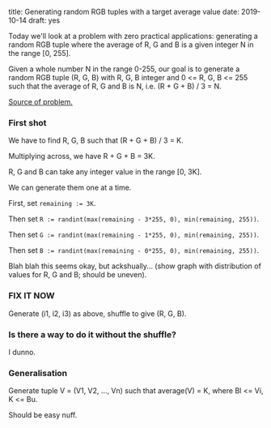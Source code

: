title: Generating random RGB tuples with a target average value
date: 2019-10-14
draft: yes

Today we'll look at a problem with zero practical applications: generating a random RGB tuple where the average of R, G and B is a given integer N in the range \[0, 255\].

Given a whole number N in the range 0-255, our goal is to generate a random RGB tuple (R, G, B) with R, G, B integer and 0 <= R, G, B <= 255 such that the average of R, G and B is N, i.e. (R + G + B) / 3 = N.

[Source of problem.](https://www.reddit.com/r/computerscience/comments/a1ea1s/create_program_to_generate_random_rgb_values_that/)

### First shot
We have to find R, G, B such that (R + G + B) / 3 = K.

Multiplying across, we have R + G + B = 3K.

R, G and B can take any integer value in the range [0, 3K].

We can generate them one at a time.

First, set `remaining := 3K`.

Then set `R := randint(max(remaining - 3*255, 0), min(remaining, 255))`.

Then set `G := randint(max(remaining - 1*255, 0), min(remaining, 255))`.

Then set `B := randint(max(remaining - 0*255, 0), min(remaining, 255))`.

Blah blah this seems okay, but ackshually... (show graph with distribution of values for R, G and B; should be uneven).

### FIX IT NOW
Generate (i1, i2, i3) as above, shuffle to give (R, G, B).

### Is there a way to do it without the shuffle?
I dunno.

### Generalisation
Generate tuple V = (V1, V2, ..., Vn) such that average(V) = K, where Bl <= Vi, K <= Bu.

Should be easy nuff.
